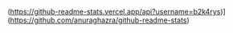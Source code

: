 (https://github-readme-stats.vercel.app/api?username=b2k4rys)](https://github.com/anuraghazra/github-readme-stats)
